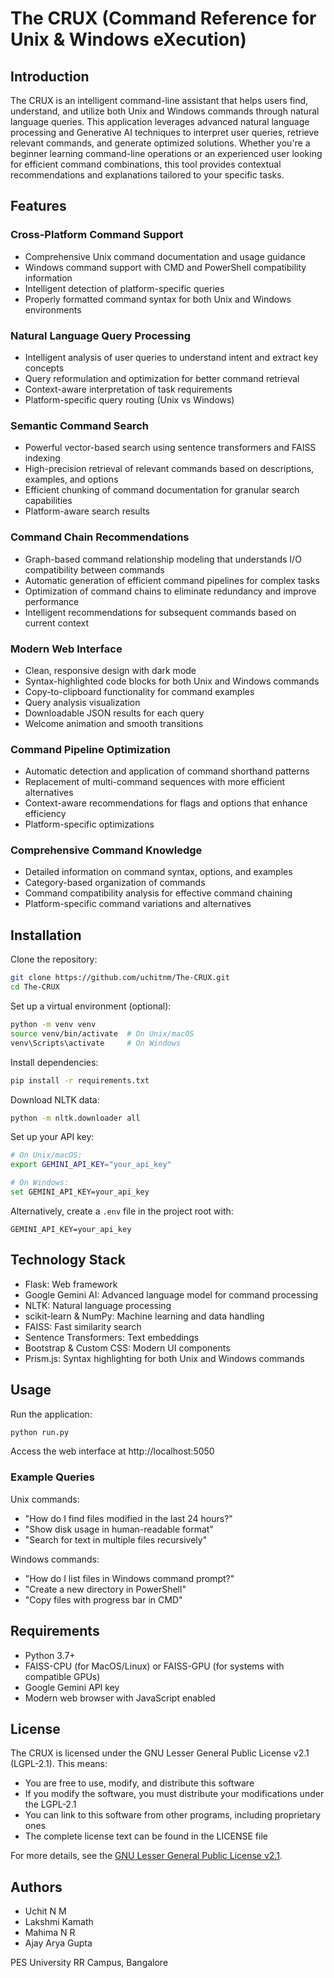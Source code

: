 # The CRUX (Command Reference for Unix & Windows eXecution)

## Introduction

The CRUX is an intelligent command-line assistant that helps users find, understand, and utilize both Unix and Windows commands through natural language queries. This application leverages advanced natural language processing and Generative AI techniques to interpret user queries, retrieve relevant commands, and generate optimized solutions. Whether you're a beginner learning command-line operations or an experienced user looking for efficient command combinations, this tool provides contextual recommendations and explanations tailored to your specific tasks.

## Features

### Cross-Platform Command Support
- Comprehensive Unix command documentation and usage guidance
- Windows command support with CMD and PowerShell compatibility information
- Intelligent detection of platform-specific queries
- Properly formatted command syntax for both Unix and Windows environments

### Natural Language Query Processing
- Intelligent analysis of user queries to understand intent and extract key concepts
- Query reformulation and optimization for better command retrieval
- Context-aware interpretation of task requirements
- Platform-specific query routing (Unix vs Windows)

### Semantic Command Search
- Powerful vector-based search using sentence transformers and FAISS indexing
- High-precision retrieval of relevant commands based on descriptions, examples, and options
- Efficient chunking of command documentation for granular search capabilities
- Platform-aware search results

### Command Chain Recommendations
- Graph-based command relationship modeling that understands I/O compatibility between commands
- Automatic generation of efficient command pipelines for complex tasks
- Optimization of command chains to eliminate redundancy and improve performance
- Intelligent recommendations for subsequent commands based on current context

### Modern Web Interface
- Clean, responsive design with dark mode
- Syntax-highlighted code blocks for both Unix and Windows commands
- Copy-to-clipboard functionality for command examples
- Query analysis visualization
- Downloadable JSON results for each query
- Welcome animation and smooth transitions

### Command Pipeline Optimization
- Automatic detection and application of command shorthand patterns
- Replacement of multi-command sequences with more efficient alternatives
- Context-aware recommendations for flags and options that enhance efficiency
- Platform-specific optimizations

### Comprehensive Command Knowledge
- Detailed information on command syntax, options, and examples
- Category-based organization of commands
- Command compatibility analysis for effective command chaining
- Platform-specific command variations and alternatives

## Installation

Clone the repository:
```bash
git clone https://github.com/uchitnm/The-CRUX.git
cd The-CRUX
```

Set up a virtual environment (optional):
```bash
python -m venv venv
source venv/bin/activate  # On Unix/macOS
venv\Scripts\activate     # On Windows
```

Install dependencies:
```bash
pip install -r requirements.txt
```

Download NLTK data:
```bash
python -m nltk.downloader all
```

Set up your API key:
```bash
# On Unix/macOS:
export GEMINI_API_KEY="your_api_key"

# On Windows:
set GEMINI_API_KEY=your_api_key
```
Alternatively, create a `.env` file in the project root with:
```
GEMINI_API_KEY=your_api_key
```

## Technology Stack

- Flask: Web framework
- Google Gemini AI: Advanced language model for command processing
- NLTK: Natural language processing
- scikit-learn & NumPy: Machine learning and data handling
- FAISS: Fast similarity search
- Sentence Transformers: Text embeddings
- Bootstrap & Custom CSS: Modern UI components
- Prism.js: Syntax highlighting for both Unix and Windows commands

## Usage

Run the application:
```bash
python run.py
```
Access the web interface at http://localhost:5050

### Example Queries

Unix commands:
- "How do I find files modified in the last 24 hours?"
- "Show disk usage in human-readable format"
- "Search for text in multiple files recursively"

Windows commands:
- "How do I list files in Windows command prompt?"
- "Create a new directory in PowerShell"
- "Copy files with progress bar in CMD"

## Requirements

- Python 3.7+
- FAISS-CPU (for MacOS/Linux) or FAISS-GPU (for systems with compatible GPUs)
- Google Gemini API key
- Modern web browser with JavaScript enabled

## License

The CRUX is licensed under the GNU Lesser General Public License v2.1 (LGPL-2.1). This means:

- You are free to use, modify, and distribute this software
- If you modify the software, you must distribute your modifications under the LGPL-2.1
- You can link to this software from other programs, including proprietary ones
- The complete license text can be found in the LICENSE file

For more details, see the [GNU Lesser General Public License v2.1](https://www.gnu.org/licenses/old-licenses/lgpl-2.1.en.html).

## Authors

- Uchit N M
- Lakshmi Kamath
- Mahima N R
- Ajay Arya Gupta

PES University RR Campus, Bangalore
